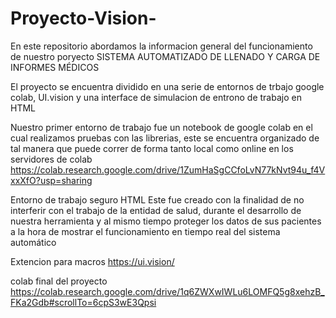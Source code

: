 # Proyecto-Vision-
En este repositorio abordamos la informacion general del funcionamiento de nuestro poryecto SISTEMA AUTOMATIZADO DE LLENADO Y CARGA DE INFORMES MÉDICOS

El proyecto se encuentra dividido en una serie de entornos de trbajo google colab, UI.vision y una interface 
de simulacion de entrono de trabajo en HTML

Nuestro primer entorno de trabajo fue un notebook de google colab en el cual realizamos pruebas con las librerias,
este se encuentra organizado de tal manera que puede correr de forma tanto local como online en los servidores de colab
https://colab.research.google.com/drive/1ZumHaSgCCfoLvN77kNvt94u_f4VxxXfO?usp=sharing

Entorno de trabajo seguro HTML
Este fue creado con la finalidad de no interferir con el trabajo de la entidad de salud, durante el desarrollo de nuestra herramienta y al mismo tiempo proteger los datos de sus pacientes a la hora de mostrar el funcionamiento en tiempo real del sistema automático

Extencion para macros 
https://ui.vision/

colab final del proyecto 
https://colab.research.google.com/drive/1q6ZWXwIWLu6LOMFQ5g8xehzB_FKa2Gdb#scrollTo=6cpS3wE3Qpsi
